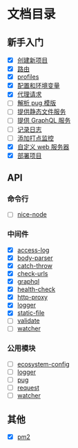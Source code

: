 # 文档目录
## 新手入门
- [x] [创建新项目](./get-started/create.md)
- [x] [路由](./get-started/route.md)
- [x] [profiles](./get-started/profiles.md)
- [x] [配置和环境变量](./get-started/configuration.md)
- [x] [代理请求](./get-started/http-proxy.md)
- [ ] [解析 pug 模版](./get-started/template.md)
- [ ] [提供静态文件服务](./get-started/static.md)
- [ ] [提供 GraphQL 服务](./get-started/graphql.md)
- [ ] [记录日志](./get-started/logger.md)
- [ ] [添加打点监控](./get-started/watcher.md)
- [x] [自定义 web 服务器](./get-started/custom.md)
- [x] [部署项目](./get-started/deploy.md)

## API
### 命令行
- [ ] [nice-node](./api/bin/nice-node.md)
### 中间件
- [x] [access-log](./api/middleware/access-log.md)
- [x] [body-parser](./api/middleware/body-parser.md)
- [x] [catch-throw](./api/middleware/catch-throw.md)
- [x] [check-urls](./api/middleware/check-urls.md)
- [x] [graphql](./api/middleware/graphql.md)
- [x] [health-check](./api/middleware/health-check.md)
- [x] [http-proxy](./api/middleware/http-proxy.md)
- [x] [logger](./api/middleware/logger.md)
- [x] [static-file](./api/middleware/static-file.md)
- [ ] [validate](./api/middleware/validate.md)
- [ ] [watcher](./api/middleware/watcher.md)
### 公用模块
- [ ] [ecosystem-config](./api/util/ecosystem-config.md)
- [ ] [logger](./api/util/logger.md)
- [ ] [pug](./api/util/pug.md)
- [ ] [request](./api/util/request.md)
- [ ] [watcher](./api/util/watcher.md)
## 其他
- [x] [pm2](./other/pm2.md)
